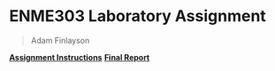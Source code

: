 # ENME303 Laboratory Assignment
> Adam Finlayson

**[Assignment Instructions](Lab_Assignment_2021.pdf)**
**[Final Report](Lab_Report.pdf)**